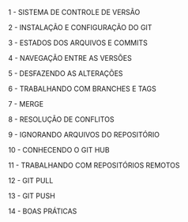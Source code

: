 1 - SISTEMA DE CONTROLE DE VERSÃO
    
2 - INSTALAÇÃO E CONFIGURAÇÃO DO GIT
    
3 - ESTADOS DOS ARQUIVOS E COMMITS
    
4 - NAVEGAÇÃO ENTRE AS VERSÕES
    
5 - DESFAZENDO AS ALTERAÇÕES
    
6 - TRABALHANDO COM BRANCHES E TAGS
    
7 - MERGE
    
8 - RESOLUÇÃO DE CONFLITOS
    
9 - IGNORANDO ARQUIVOS DO REPOSITÓRIO
    
10 - CONHECENDO O GIT HUB
    
11 - TRABALHANDO COM REPOSITÓRIOS REMOTOS
    
12 - GIT PULL
    
13 - GIT PUSH
    
14 - BOAS PRÁTICAS
